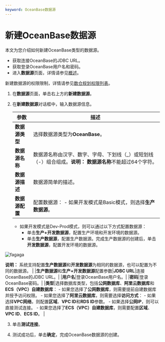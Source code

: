 ```yaml
---
keyword: OceanBase数据源
---
```


# 新建OceanBase数据源

本文为您介绍如何新建OceanBase类型的数据源。

-   获取连接OceanBase的JDBC URL。
-   获取登录OceanBase用户名和密码。
-   进入**数据源**页面，详情请参见[概述](/cn.zh-CN/数仓规划/数据源/概述.md)。

新建数据源的权限限制，详情请参见[数仓规划权限列表](/cn.zh-CN/权限管理/数仓规划权限列表.md)。

1.  在**数据源**页面，单击右上方的**新建数据源**。

2.  在**新建数据源**对话框中，输入数据源信息。

    |参数|描述|
    |--|--|
    |**数据源类型**|选择数据源类型为**OceanBase**。|
    |**数据源名称**|数据源名称由汉字、数字、字母、下划线（\_）或短划线（-）组合组成。**说明：** **数据源名称**不能超过64个字符。 |
    |**数据源描述**|数据源简单的描述。|
    |**数据源配置**|配置数据源：     -   如果开发模式是Basic模式，则选择**生产数据源**。
    -   如果开发模式是Dev-Prod模式，则可以通过以下方式配置数据源：
        -   单击**生产+开发数据源**，配置生产环境和开发环境的数据源。
        -   单击**生产数据源**，配置生产数据源。完成生产数据源的创建后，单击**开发数据源**，配置开发环境的数据源。

![fagaga](https://help-static-aliyun-doc.aliyuncs.com/assets/img/zh-CN/6278209951/p93912.png)

**说明：** 系统支持配置**生产数据源**和**开发数据源**为相同的数据源，也可以配置为不同的数据源。 |
    |**生产数据源**和**生产+开发数据源**配置参数|**JDBC URL**|连接OceanBase的JDBC URL。|
    |**用户名**|登录OceanBase用户名。|
    |**密码**|登录OceanBase密码。|
    |**类型**|选择数据库类型，包括**公网数据库**、**阿里云数据库**和**ECS（VPC）自建数据库**：     -   如果您选择了**公网数据库**，则需要提前自建数据库并授予访问权限。
    -   如果您选择了**阿里云数据库**，则需要选择**访问方式**：
        -   如果选择**VPC网络**，则配置**区域**、**VPC ID**和**RDS ID**参数。
        -   如果选择**公网IP**，则可以直接测试连接。
    -   如果您选择了**ECS（VPC）自建数据库**，则需要配置**区域**、**VPC ID**、**ECS ID**。 |

3.  单击**测试连接**。

4.  测试成功后，单击**确定**，完成OceanBase数据源的创建。


